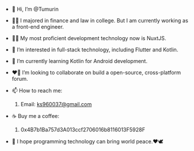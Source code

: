 - 👋 Hi, I’m @Tumurin
- 🧑‍🎓 I majored in finance and law in college. But I am currently working as a front-end engineer.
- 👨‍💻 My most proficient development technology now is NuxtJS. 
- 👀 I’m interested in full-stack technology, including Flutter and Kotlin.
- 🌱 I’m currently learning Kotlin for Android development.
- ❤️‍🔥 I’m looking to collaborate on build a open-source, cross-platform forum.
- 📫 How to reach me:
  1. Email: ks960037@gmail.com
- ☕ Buy me a coffee:
  1. 0x4B7b1Ba757d3A013ccf2706016b8116013F5928F

- 🌠 I hope programming technology can bring world peace.❤️🕊️

<!---
Tumurin/Tumurin is a ✨ special ✨ repository because its `README.md` (this file) appears on your GitHub profile.
You can click the Preview link to take a look at your changes.
--->
